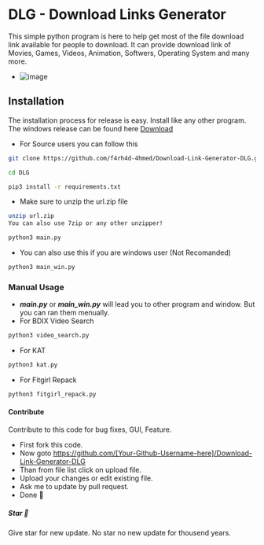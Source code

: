 # DLG - Download Links Generator
This simple python program is here to help get most of the file download link available for people to download. It can provide download link of Movies, Games, Videos, Animation, Softwers, Operating System and many more.
- ![image](https://github.com/f4rh4d-4hmed/Download-Link-Generator-DLG/assets/161406872/238ec74a-4be2-4b3d-8ea1-07ee93f7ac5d)

## Installation
The installation process for release is easy. Install like any other program. The windows release can be found here
[Download](https://github.com/f4rh4d-4hmed/Download-Link-Generator-DLG/releases/tag/Release-Version2.O)
- For Source users you can follow this 
```bash
git clone https://github.com/f4rh4d-4hmed/Download-Link-Generator-DLG.git DLG
```
```bash
cd DLG
```
```bash
pip3 install -r requirements.txt
```
- Make sure to unzip the url.zip file
```bash
unzip url.zip
You can also use 7zip or any other unzipper!
```
```bash
python3 main.py
```
- You can also use this if you are windows user (Not Recomanded)
```bash
python3 main_win.py
```
### Manual Usage
- ***main.py*** or ***main_win.py*** will lead you to other program and window. But you can ran them menually.
- For BDIX Video Search
```bash
python3 video_search.py
```
- For KAT
```bash
python3 kat.py
```
- For Fitgirl Repack
```bash
python3 fitgirl_repack.py
```
#### Contribute
Contribute to this code for bug fixes, GUI, Feature.
- First fork this code.
- Now goto https://github.com/[Your-Github-Username-here]/Download-Link-Generator-DLG
- Than from file list click on upload file.
- Upload your changes or edit existing file.
- Ask me to update by pull request.
- Done 🎁
##### Star 🌟
Give star for new update. No star no new update for thousend years.
